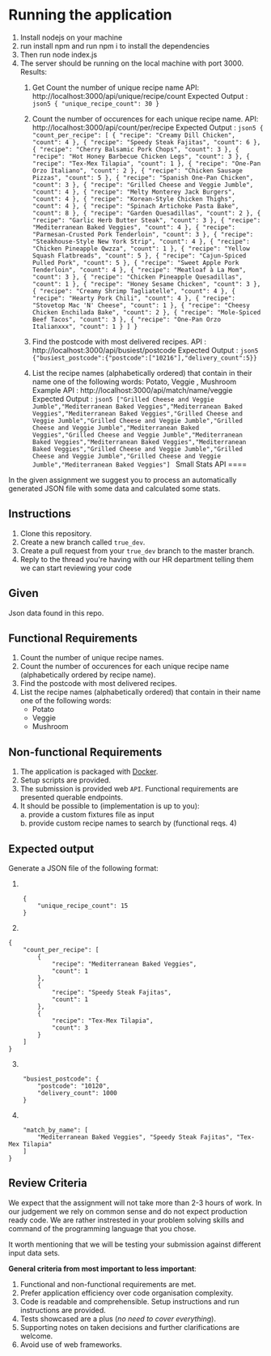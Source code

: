 Running the application
====
1. Install nodejs on your machine
2. run install npm and run npm i to install the dependencies
2. Then run node index.js
3. The server should be running on the local machine with port 3000.
   Results:
   1. Get Count the number of unique recipe name
       API:  http://localhost:3000/api/unique/recipe/count
       Expected Output : ```json5
                             {
                                 "unique_recipe_count": 30
                             }
                         ```
   2. Count the number of occurences for each unique recipe name.
       API:  http://localhost:3000/api/count/per/recipe
       Expected Output : ```json5
                             {
                               "count_per_recipe": [
                                 {
                                   "recipe": "Creamy Dill Chicken",
                                   "count": 4
                                 },
                                 {
                                   "recipe": "Speedy Steak Fajitas",
                                   "count": 6
                                 },
                                 {
                                   "recipe": "Cherry Balsamic Pork Chops",
                                   "count": 3
                                 },
                                 {
                                   "recipe": "Hot Honey Barbecue Chicken Legs",
                                   "count": 3
                                 },
                                 {
                                   "recipe": "Tex-Mex Tilapia",
                                   "count": 1
                                 },
                                 {
                                   "recipe": "One-Pan Orzo Italiano",
                                   "count": 2
                                 },
                                 {
                                   "recipe": "Chicken Sausage Pizzas",
                                   "count": 5
                                 },
                                 {
                                   "recipe": "Spanish One-Pan Chicken",
                                   "count": 3
                                 },
                                 {
                                   "recipe": "Grilled Cheese and Veggie Jumble",
                                   "count": 4
                                 },
                                 {
                                   "recipe": "Melty Monterey Jack Burgers",
                                   "count": 4
                                 },
                                 {
                                   "recipe": "Korean-Style Chicken Thighs",
                                   "count": 4
                                 },
                                 {
                                   "recipe": "Spinach Artichoke Pasta Bake",
                                   "count": 8
                                 },
                                 {
                                   "recipe": "Garden Quesadillas",
                                   "count": 2
                                 },
                                 {
                                   "recipe": "Garlic Herb Butter Steak",
                                   "count": 3
                                 },
                                 {
                                   "recipe": "Mediterranean Baked Veggies",
                                   "count": 4
                                 },
                                 {
                                   "recipe": "Parmesan-Crusted Pork Tenderloin",
                                   "count": 3
                                 },
                                 {
                                   "recipe": "Steakhouse-Style New York Strip",
                                   "count": 4
                                 },
                                 {
                                   "recipe": "Chicken Pineapple Qwzza",
                                   "count": 1
                                 },
                                 {
                                   "recipe": "Yellow Squash Flatbreads",
                                   "count": 5
                                 },
                                 {
                                   "recipe": "Cajun-Spiced Pulled Pork",
                                   "count": 5
                                 },
                                 {
                                   "recipe": "Sweet Apple Pork Tenderloin",
                                   "count": 4
                                 },
                                 {
                                   "recipe": "Meatloaf à La Mom",
                                   "count": 3
                                 },
                                 {
                                   "recipe": "Chicken Pineapple Quesadillas",
                                   "count": 1
                                 },
                                 {
                                   "recipe": "Honey Sesame Chicken",
                                   "count": 3
                                 },
                                 {
                                   "recipe": "Creamy Shrimp Tagliatelle",
                                   "count": 4
                                 },
                                 {
                                   "recipe": "Hearty Pork Chili",
                                   "count": 4
                                 },
                                 {
                                   "recipe": "Stovetop Mac 'N' Cheese",
                                   "count": 1
                                 },
                                 {
                                   "recipe": "Cheesy Chicken Enchilada Bake",
                                   "count": 2
                                 },
                                 {
                                   "recipe": "Mole-Spiced Beef Tacos",
                                   "count": 3
                                 },
                                 {
                                   "recipe": "One-Pan Orzo Italianxxx",
                                   "count": 1
                                 }
                               ]
                             }
                         ```
   3.  Find the postcode with most delivered recipes.
            API : http://localhost:3000/api/busiest/postcode
            Expected Output : ```json5
                                  {"busiest_postcode":{"postcode":["10216"],"delivery_count":5}}
                              ```
   
   4.   List the recipe names (alphabetically ordered) that contain in their name one of the following words: Potato, Veggie , Mushroom
            Example
            API : http://localhost:3000/api/match/name/veggie
            Expected Output : ```json5
                                  ["Grilled Cheese and Veggie Jumble","Mediterranean Baked Veggies","Mediterranean Baked Veggies","Mediterranean Baked Veggies","Grilled Cheese and Veggie Jumble","Grilled Cheese and Veggie Jumble","Grilled Cheese and Veggie Jumble","Mediterranean Baked Veggies","Grilled Cheese and Veggie Jumble","Mediterranean Baked Veggies","Mediterranean Baked Veggies","Mediterranean Baked Veggies","Grilled Cheese and Veggie Jumble","Grilled Cheese and Veggie Jumble","Grilled Cheese and Veggie Jumble","Mediterranean Baked Veggies"]
                              ```
Small Stats API
====

In the given assignment we suggest you to process an automatically generated JSON file with some data and calculated some stats.

Instructions
-----

1. Clone this repository.
2. Create a new branch called `true_dev`.
3. Create a pull request from your `true_dev` branch to the master branch.
4. Reply to the thread you're having with our HR department telling them we can start reviewing your code

Given
-----

Json data found in this repo.

Functional Requirements
------

1. Count the number of unique recipe names.
2. Count the number of occurences for each unique recipe name (alphabetically ordered by recipe name).
3. Find the postcode with most delivered recipes.
4. List the recipe names (alphabetically ordered) that contain in their name one of the following words:
    - Potato
    - Veggie
    - Mushroom

Non-functional Requirements
--------

1. The application is packaged with [Docker](https://www.docker.com/).
2. Setup scripts are provided.
3. The submission is provided web `API`. Functional requirements are presented querable endpoints. 
4. It should be possible to (implementation is up to you):  
    a. provide a custom fixtures file as input  
    b. provide custom recipe names to search by (functional reqs. 4)  

Expected output
---------------

Generate a JSON file of the following format:

1. 
```json5
    {
        "unique_recipe_count": 15
    }
```
2.
```json5
{
    "count_per_recipe": [
        {
            "recipe": "Mediterranean Baked Veggies",
            "count": 1
        },
        {
            "recipe": "Speedy Steak Fajitas",
            "count": 1
        },
        {
            "recipe": "Tex-Mex Tilapia",
            "count": 3
        }
    ]
}
```
3. 
```json5
    "busiest_postcode": {
        "postcode": "10120",
        "delivery_count": 1000
    }
```
4.
```json5
    "match_by_name": [
        "Mediterranean Baked Veggies", "Speedy Steak Fajitas", "Tex-Mex Tilapia"
    ]
}
```

Review Criteria
---

We expect that the assignment will not take more than 2-3 hours of work. In our judgement we rely on common sense
and do not expect production ready code. We are rather instrested in your problem solving skills and command of the programming language that you chose.

It worth mentioning that we will be testing your submission against different input data sets.

__General criteria from most important to less important__:

1. Functional and non-functional requirements are met.
2. Prefer application efficiency over code organisation complexity.
3. Code is readable and comprehensible. Setup instructions and run instructions are provided.
4. Tests showcased are a plus (_no need to cover everything_).
5. Supporting notes on taken decisions and further clarifications are welcome.
6. Avoid use of web frameworks. 
